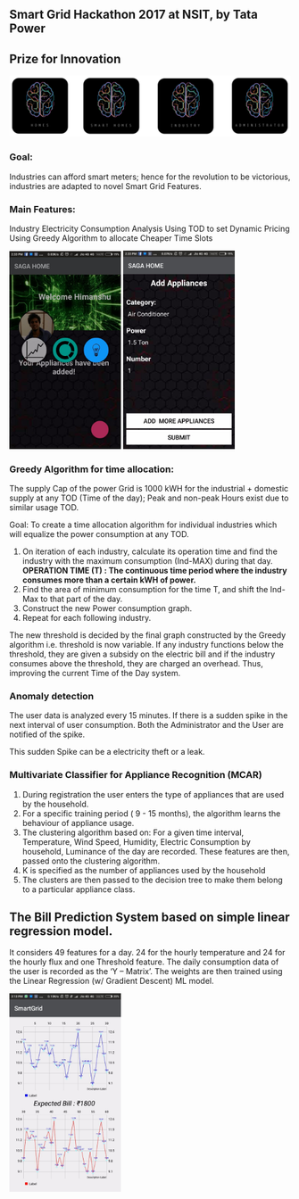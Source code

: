 ## Smart Grid Hackathon 2017 at NSIT, by Tata Power
## Prize for Innovation
![Components of the system](./images/Combo-Saga.png)

### Goal:

Industries can afford smart meters; hence for the revolution to be victorious, industries are adapted to novel Smart Grid Features.

### Main Features:

Industry Electricity Consumption Analysis
Using TOD to set Dynamic Pricing
Using Greedy Algorithm to allocate Cheaper Time Slots  

<img src="./images/app-screen-1.png" width="200">
<img src="./images/app-screen-2.png" width="200">

### Greedy Algorithm for time allocation:

The supply Cap of the power Grid is 1000 kWH for the industrial + domestic supply at any TOD (Time of the day); Peak and non-peak Hours exist due to similar usage TOD.

Goal: To create a time allocation algorithm for individual industries which will equalize the power consumption at any TOD.

1. On iteration of each industry, calculate its operation time and find the industry with the maximum consumption (Ind-MAX) during that day.
<b> OPERATION TIME (T) : The continuous time period where the industry consumes more than a certain kWH of power.</b>
2. Find the area of minimum consumption for the time T, and shift the Ind-Max to that part of the day.
3. Construct the new Power consumption graph.
4. Repeat for each following industry.

The new threshold is decided by the final graph constructed by the Greedy algorithm i.e. threshold is now variable. If any industry functions below the threshold, they are given a subsidy on the electric bill and if the industry consumes above the threshold, they are charged an overhead. Thus, improving the current Time of the Day system.

### Anomaly detection

The user data is analyzed every 15 minutes. If there is a sudden spike in the next interval of user consumption. Both the Administrator and the User are notified of the spike.

This sudden Spike can be a electricity theft or a leak.


### Multivariate Classifier for Appliance Recognition (MCAR)

1. During registration the user enters the type of appliances that are used by the household.
2. For a specific training period ( 9 - 15 months), the algorithm learns the behaviour of appliance usage.
3. The clustering algorithm based on: For a given time interval, Temperature, Wind Speed, Humidity, Electric Consumption by household, Luminance of the day are recorded. These features are then, passed onto the clustering algorithm.
4. K is specified as the number of appliances used by the household
5. The clusters are then passed to the decision tree to make them belong to a particular appliance class.

## The Bill Prediction System based on simple linear regression model.
It considers 49 features for a day.
24 for the hourly temperature and 24 for the hourly flux and one Threshold feature.
The daily consumption data of the user is recorded as the ‘Y – Matrix’. The weights are then trained using the Linear Regression (w/ Gradient Descent) ML model.

<!-- ![alt text](./images/smart-grid-screen.png) -->
<img src="./images/smart-grid-screen.png" width="200">
